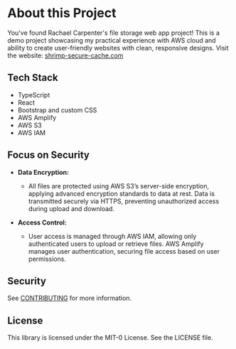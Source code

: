 # About this Project

You've found Rachael Carpenter's file storage web app project! This is a demo project showcasing my practical experience with AWS cloud and ability to create user-friendly websites with clean, responsive designs. Visit the website: [shrimp-secure-cache.com](https://shrimp-secure-cache.com)


## Tech Stack

- TypeScript
- React
- Bootstrap and custom CSS
- AWS Amplify
- AWS S3
- AWS IAM

## Focus on Security

- **Data Encryption:**
  - All files are protected using AWS S3’s server-side encryption, applying advanced encryption standards to data at rest. Data is transmitted securely via HTTPS, preventing unauthorized access during upload and download.

- **Access Control:**
  - User access is managed through AWS IAM, allowing only authenticated users to upload or retrieve files. AWS Amplify manages user authentication, securing file access based on user permissions.


## Security

See [CONTRIBUTING](CONTRIBUTING.md#security-issue-notifications) for more information.

## License

This library is licensed under the MIT-0 License. See the LICENSE file.

